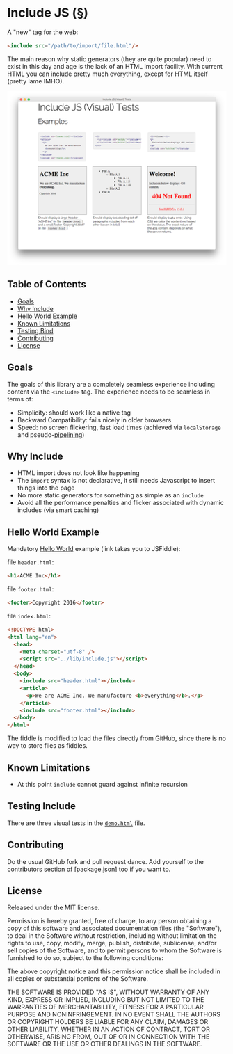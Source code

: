 Include JS ([§](//acrodrig.github.com/include))
===============================================

A "new" tag for the web:

```html
<include src="/path/to/import/file.html"/>
```

The main reason why static generators (they are quite popular) need to exist in this day and age is the
lack of an HTML import facility. With current HTML you can include pretty much everything, except for HTML itself (pretty
lame IMHO).

[![demo](demo.png#screenshot)](test/demo.html)


## Table of Contents

- [Goals](#goals)
- [Why Include](#why-include)
- [Hello World Example](#hello-world-example)
- [Known Limitations](#known-limitations)
- [Testing Bind](#testing-bind)
- [Contributing](contributing)
- [License](license)


## Goals

The goals of this library are a completely seamless experience including content via the `<include>` tag. The experience
needs to be seamless in terms of:

- Simplicity: should work like a native tag
- Backward Compatibility: fails nicely in older browsers
- Speed: no screen flickering, fast load times (achieved via `localStorage` and pseudo-[pipelining](https://en.wikipedia.org/wiki/Instruction_pipelining))


## Why Include

- HTML import does not look like happening
- The `import` syntax is not declarative, it still needs Javascript to insert things into the page
- No more static generators for something as simple as an `include`
- Avoid all the performance penalties and flicker associated with dynamic includes (via smart caching)


## Hello World Example

Mandatory [Hello World](http://jsfiddle.net/acrodrig/e4o124g9/) example (link takes you to JSFiddle):

file `header.html`:

```html
<h1>ACME Inc</h1>
```

file `footer.html`:

```html
<footer>Copyright 2016</footer>
```

file `index.html`:

```html
<!DOCTYPE html>
<html lang="en">
  <head>
    <meta charset="utf-8" />
    <script src="../lib/include.js"></script>
  </head>
  <body>
    <include src="header.html"></include>
    <article>
      <p>We are ACME Inc. We manufacture <b>everything</b>.</p>
    </article>
    <include src="footer.html"></include>
  </body>
</html>
```

The fiddle is modified to load the files directly from GitHub, since there is no way to store files as fiddles.


## Known Limitations

- At this point `include` cannot guard against infinite recursion


## Testing Include

There are three visual tests in the [`demo.html`](test/demo.html) file.


## Contributing

Do the usual GitHub fork and pull request dance. Add yourself to the
contributors section of [package.json] too if you want to.


## License

Released under the MIT license.

Permission is hereby granted, free of charge, to any person obtaining a copy of
this software and associated documentation files (the "Software"), to deal in
the Software without restriction, including without limitation the rights to
use, copy, modify, merge, publish, distribute, sublicense, and/or sell copies of
the Software, and to permit persons to whom the Software is furnished to do so,
subject to the following conditions:

The above copyright notice and this permission notice shall be included in all
copies or substantial portions of the Software.

THE SOFTWARE IS PROVIDED "AS IS", WITHOUT WARRANTY OF ANY KIND, EXPRESS OR
IMPLIED, INCLUDING BUT NOT LIMITED TO THE WARRANTIES OF MERCHANTABILITY, FITNESS
FOR A PARTICULAR PURPOSE AND NONINFRINGEMENT. IN NO EVENT SHALL THE AUTHORS OR
COPYRIGHT HOLDERS BE LIABLE FOR ANY CLAIM, DAMAGES OR OTHER LIABILITY, WHETHER
IN AN ACTION OF CONTRACT, TORT OR OTHERWISE, ARISING FROM, OUT OF OR IN
CONNECTION WITH THE SOFTWARE OR THE USE OR OTHER DEALINGS IN THE SOFTWARE.
